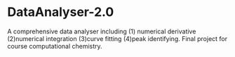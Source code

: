 # DataAnalyser-2.0
A comprehensive data analyser including (1) numerical derivative (2)numerical integration (3)curve fitting (4)peak identifying. Final project for course computational chemistry.
